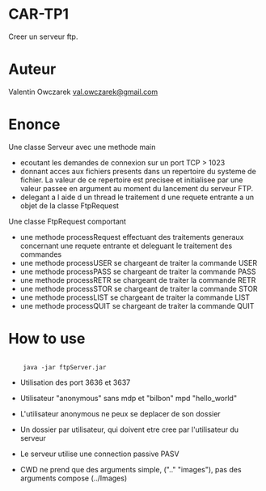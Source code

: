 # CAR-TP1
Creer un serveur ftp.

Auteur
======
Valentin Owczarek val.owczarek@gmail.com

Enonce
======

Une classe Serveur avec une methode main

* ecoutant les demandes de connexion sur un port TCP > 1023
* donnant acces aux fichiers presents dans un repertoire du systeme de fichier. La valeur de ce repertoire est precisee et initialisee par une valeur passee en argument au moment du lancement du serveur FTP.
* delegant a l aide d un thread le traitement d une requete entrante a un objet de la classe FtpRequest

Une classe FtpRequest comportant

* une methode processRequest effectuant des traitements generaux concernant une requete entrante et deleguant le traitement des commandes
* une methode processUSER se chargeant de traiter la commande USER
* une methode processPASS se chargeant de traiter la commande PASS
* une methode processRETR se chargeant de traiter la commande RETR
* une methode processSTOR se chargeant de traiter la commande STOR
* une methode processLIST se chargeant de traiter la commande LIST
* une methode processQUIT se chargeant de traiter la commande QUIT


How to use
==========
<code>
	java -jar ftpServer.jar
</code>

* Utilisation des port 3636 et 3637

* Utilisateur "anonymous" sans mdp et "bilbon" mpd "hello_world"

* L'utilisateur anonymous ne peux se deplacer de son dossier

* Un dossier par utilisateur, qui doivent etre cree par l'utilisateur du serveur

* Le serveur utilise une connection passive PASV

* CWD ne prend que des arguments simple, (".." "images"), pas des arguments compose (../Images)